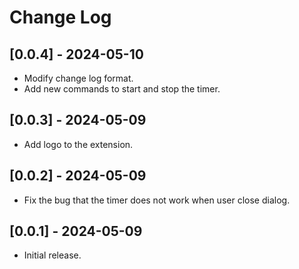 # Change Log

## [0.0.4] - 2024-05-10
- Modify change log format.
- Add new commands to start and stop the timer.

## [0.0.3] - 2024-05-09
- Add logo to the extension.

## [0.0.2] - 2024-05-09
- Fix the bug that the timer does not work when user close dialog.

## [0.0.1] - 2024-05-09
- Initial release.
